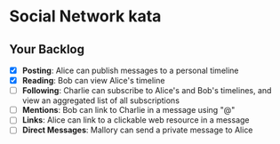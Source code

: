 # Social Network kata

## Your Backlog

- [x] **Posting**: Alice can publish messages to a personal timeline 
- [x] **Reading**: Bob can view Alice's timeline
- [ ] **Following**: Charlie can subscribe to Alice's and Bob's timelines, and view an aggregated list of all subscriptions
- [ ] **Mentions**: Bob can link to Charlie in a message using "@"
- [ ] **Links**: Alice can link to a clickable web resource in a message
- [ ] **Direct Messages**: Mallory can send a private message to Alice

